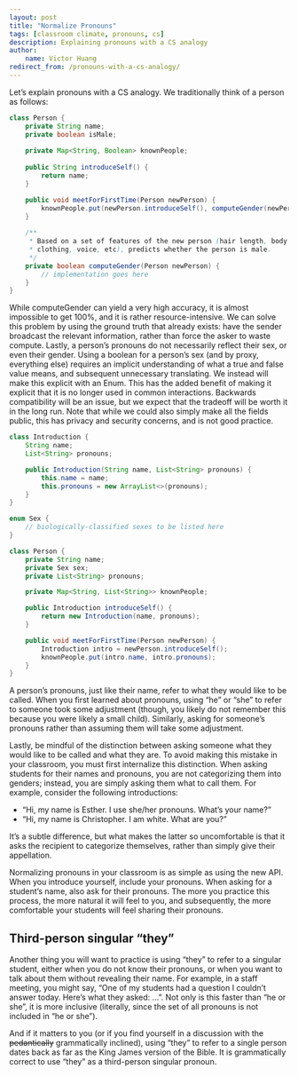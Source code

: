 ```yaml
---
layout: post
title: "Normalize Pronouns"
tags: [classroom climate, pronouns, cs]
description: Explaining pronouns with a CS analogy
author:
    name: Victor Huang
redirect_from: /pronouns-with-a-cs-analogy/
---
```


Let’s explain pronouns with a CS analogy. We traditionally think of a person as follows:

```java
class Person {
    private String name;
    private boolean isMale;
    
    private Map<String, Boolean> knownPeople;
    
    public String introduceSelf() {
        return name;
    }

    public void meetForFirstTime(Person newPerson) {
        knownPeople.put(newPerson.introduceSelf(), computeGender(newPerson));
    }
    
    /**
     * Based on a set of features of the new person (hair length, body shape,
     * clothing, voice, etc), predicts whether the person is male.
     */
    private boolean computeGender(Person newPerson) {
        // implementation goes here
    }
}
```
While computeGender can yield a very high accuracy, it is almost impossible to get 100%, and it is rather resource-intensive. We can solve this problem by using the ground truth that already exists: have the sender broadcast the relevant information, rather than force the asker to waste compute. Lastly, a person’s pronouns do not necessarily reflect their sex, or even their gender. Using a boolean for a person’s sex (and by proxy, everything else) requires an implicit understanding of what a true and false value means, and subsequent unnecessary translating. We instead will make this explicit with an Enum. This has the added benefit of making it explicit that it is no longer used in common interactions. Backwards compatibility will be an issue, but we expect that the tradeoff will be worth it in the long run. Note that while we could also simply make all the fields public, this has privacy and security concerns, and is not good practice.

```java
class Introduction {
    String name;
    List<String> pronouns;

    public Introduction(String name, List<String> pronouns) {
        this.name = name;
        this.pronouns = new ArrayList<>(pronouns);
    }
}

enum Sex {
    // biologically-classified sexes to be listed here
}

class Person {
    private String name;
    private Sex sex;
    private List<String> pronouns;

    private Map<String, List<String>> knownPeople;

    public Introduction introduceSelf() {
        return new Introduction(name, pronouns);
    }

    public void meetForFirstTime(Person newPerson) {
        Introduction intro = newPerson.introduceSelf();
        knownPeople.put(intro.name, intro.pronouns);
    }
}
```


A person’s pronouns, just like their name, refer to what they would like to be called. When you first learned about pronouns, using “he” or “she” to refer to someone took some adjustment (though, you likely do not remember this because you were likely a small child). Similarly, asking for someone’s pronouns rather than assuming them will take some adjustment.

Lastly, be mindful of the distinction between asking someone what they would like to be called and what they are. To avoid making this mistake in your classroom, you must first internalize this distinction. When asking students for their names and pronouns, you are not categorizing them into genders; instead, you are simply asking them what to call them. For example, consider the following introductions:
- “Hi, my name is Esther. I use she/her pronouns. What’s your name?”
- “Hi, my name is Christopher. I am white. What are you?”

It’s a subtle difference, but what makes the latter so uncomfortable is that it asks the recipient to categorize themselves, rather than simply give their appellation.

Normalizing pronouns in your classroom is as simple as using the new API. When you introduce yourself, include your pronouns. When asking for a student’s name, also ask for their pronouns. The more you practice this process, the more natural it will feel to you, and subsequently, the more comfortable your students will feel sharing their pronouns.

## Third-person singular “they”

Another thing you will want to practice is using “they” to refer to a singular student, either when you do not know their pronouns, or when you want to talk about them without revealing their name. For example, in a staff meeting, you might say, “One of my students had a question I couldn’t answer today. Here’s what they asked: …”. Not only is this faster than “he or she”, it is more inclusive (literally, since the set of all pronouns is not included in “he or she”).

And if it matters to you (or if you find yourself in a discussion with the ~~pedantically~~ grammatically inclined), using “they” to refer to a single person dates back as far as the King James version of the Bible. It is grammatically correct to use “they” as a third-person singular pronoun.
